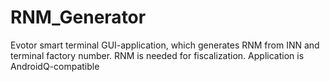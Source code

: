 # RNM_Generator

Evotor smart terminal GUI-application, which generates RNM from INN and terminal factory number. RNM is needed for fiscalization. Application is AndroidQ-compatible

